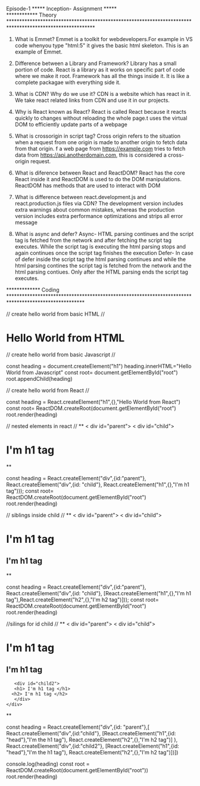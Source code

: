 Episode-1
                                     *****    Inception- Assignment     *****   
************ Theory *********************************************************************************************************

1. What is Emmet?
Emmet is a toolkit for webdevelopers.For example in VS code whenyou type "html:5" it gives the basic html 
skeleton. This is an example of Emmet.

2. Difference between a Library and Framework?
Library has a small portion of code. React is a library as it works on specific part of code where we make it 
root. Framework has all the things inside it. It is like a complete packagae with everything side it.

3. What is CDN? Why do we use it?
CDN is a website which has react in it. We take react related links from CDN and use it in our projects.

4. Why is React known as React?
React is called React because it reacts quickly to changes without reloading the whole page.t uses the virtual
DOM to efficiently update parts of a webpage

5. What is crossorigin in script tag?
Cross origin refers to the situation when a request from one origin is made to another origin to fetch data from
that origin. f a web page from https://example.com tries to fetch data from https://api.anotherdomain.com,
 this is considered a cross-origin request.

6. What is diference between React and ReactDOM?
React has the core React inside it and ReactDOM is used to do the DOM manipulations. ReactDOM has methods 
that are used to interact with DOM

7. What is difference between react.development.js and react.production.js files via CDN?
The development version includes extra warnings about common mistakes, whereas the production version includes
extra performance optimizations and strips all error message

8. What is async and defer?
Async- HTML parsing continues and the script tag is fetched from the network and after fetching the script tag
executes. While the script tag is executing the html parsing stops and again continues once the script tag
finishes the execution
Defer- In case of defer inside the script tag the html parsing continues and while the html parsing contines
the script tag is fetched from the network and the html parsing contiues. Only after the HTML parsing ends the
script tag executes.

************* Coding *****************************************************************************************************

// create hello world from basic HTML //
<body>
<div>
<h1> Hello World from HTML </h1>
</div>
</body>

// create hello world from basic Javascript //
<body>
<div id= root>
const heading = document.createElement("h1")
heading.innerHTML="Hello World from Javascript"
const root= document.getElementById("root")
root.appendChild(heading)
</div>
</body>

// create hello world from React //
<body>
<div id ="root">
const heading = React.createElement("h1",{},"Hello World from React")
const root= ReactDOM.createRoot(document.getElementById("root")
root.render(heading)
</div>
</body>

// nested elements in react //
** < div id="parent">
    < div id="child">
      <h1> I'm h1 tag </h1>
    </div>
   </div> **

   const heading = React.createElement("div",{id:"parent"}, React.createElement("div",{id: "child"},
   React.createElement("h1",{},"I'm h1 tag")));
   const root= ReactDOM.createRoot(document.getElementById("root")
   root.render(heading) 

// siblings inside child //
** < div id="parent">
    < div id="child">
      <h1> I'm h1 tag </h1>
      <h2> I'm h1 tag </h2>
    </div>
   </div> **

   const heading = React.createElement("div",{id:"parent"}, React.createElement("div",{id: "child"},
   [React.createElement("h1",{},"I'm h1 tag"),React.createElement("h2",{},"I'm h2 tag")]));
   const root= ReactDOM.createRoot(document.getElementById("root")
   root.render(heading) 

//silings for id child //
** < div id="parent">
    < div id="child">
      <h1> I'm h1 tag </h1>
      <h2> I'm h1 tag </h2>

       <div id="child2">
       <h1> I'm h1 tag </h1>
      <h2> I'm h1 tag </h2>
       </div>
    </div>
   </div> **

const heading = React.createElement("div",{id: "parent"},[
    React.createElement("div",{id:"child"}, 
    [React.createElement("h1",{id: "head"},"I'm the h1 tag"), React.createElement("h2",{},"I'm h2 tag")]
), 
    React.createElement("div",{id:"child2"}, 
    [React.createElement("h1",{id: "head"},"I'm the h1 tag"), React.createElement("h2",{},"I'm h2 tag")])])

console.log(heading)
const root = ReactDOM.createRoot(document.getElementById("root"))
root.render(heading)



